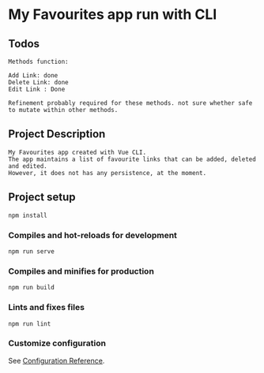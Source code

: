 # My Favourites app run with CLI

## Todos
```
Methods function: 

Add Link: done
Delete Link: done
Edit Link : Done

Refinement probably required for these methods. not sure whether safe to mutate within other methods.
```
## Project Description
```
My Favourites app created with Vue CLI. 
The app maintains a list of favourite links that can be added, deleted and edited.
However, it does not has any persistence, at the moment.
```

## Project setup
```
npm install
```

### Compiles and hot-reloads for development
```
npm run serve
```

### Compiles and minifies for production
```
npm run build
```

### Lints and fixes files
```
npm run lint
```

### Customize configuration
See [Configuration Reference](https://cli.vuejs.org/config/).

